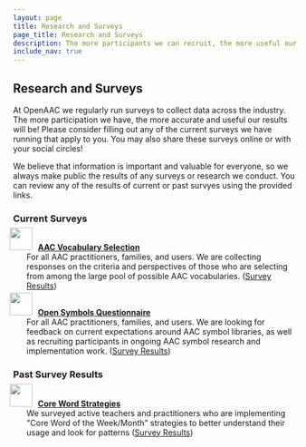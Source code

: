 ```yaml
---
layout: page
title: Research and Surveys
page_title: Research and Surveys
description: The more participants we can recruit, the more useful our data will be!
include_nav: true
---
```

<style>
  a.survey {
    display: block;
  }
  a.survey img {
    width: 40px; 
    padding-right: 5px; 
    margin: -10px 5px -10px -30px; 
    background: #fff;
  }
</style>
## Research and Surveys

At OpenAAC we regularly run surveys to collect data across
the industry. The more participation we have, the more
accurate and useful our results will be! Please consider
filling out any of the current surveys we have running that
apply to you. You may also share these surveys online or
with your social circles!

We believe that information is important and valuable for
everyone, so we always make public the results of any
surveys or research we conduct. You can review any of the
results of current or past survyes using the provided links.

### Current Surveys
- <a class='survey' href="https://forms.gle/1WZTtHAKJDnGcb4A9"><b><img src='https://app.covidspeak.org/icons/clipboard-data.svg'/>AAC Vocabulary Selection</b></a> For all AAC practitioners, families, and users. We are collecting responses on the criteria
and perspectives of those who are selecting from among the
large pool of possible AAC vocabularies. ([Survey Results](https://forms.gle/1WZTtHAKJDnGcb4A9))

- <a class='survey' href="https://forms.gle/FBuikSWn9vet4PFp6"><b><img src='https://app.covidspeak.org/icons/card-image.svg'/>Open Symbols Questionnaire</b></a> For all AAC practitioners, families, and users. We are looking for feedback on current expectations around
AAC symbol libraries, as well as recruiting participants
in ongoing AAC symbol research and implementation work. ([Survey Results](https://docs.google.com/spreadsheets/d/17SkpQl8x0jrmW_awq13pyWptG0UtQqdf2yEUvtBau9c/edit?usp=sharing))

### Past Survey Results

- <a class='survey' href="https://docs.google.com/spreadsheets/d/1VU_PXdl4zmEAmgFKp5O5GdlA0c8NOekoCCogOtO42W4/edit?usp=sharing"><b><img src='https://app.covidspeak.org/icons/calendar.svg'/>Core Word Strategies</b></a> We surveyed active teachers and practitioners who are implementing "Core Word of the Week/Month" strategies to better understand their usage and look for patterns ([Survey Results](https://docs.google.com/spreadsheets/d/1VU_PXdl4zmEAmgFKp5O5GdlA0c8NOekoCCogOtO42W4/edit?usp=sharing))
